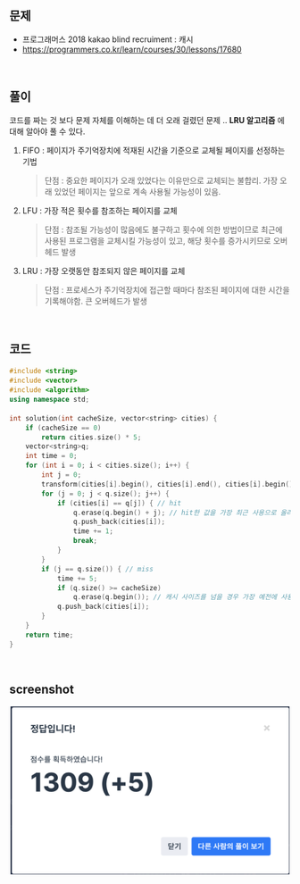 ## 문제
- 프로그래머스 2018 kakao blind recruiment : 캐시
- https://programmers.co.kr/learn/courses/30/lessons/17680

<br/>

## 풀이

코드를 짜는 것 보다 문제 자체를 이해하는 데 더 오래 걸렸던 문제 .. **LRU 알고리즘** 에 대해 알아야 풀 수 있다.

1. FIFO : 페이지가 주기억장치에 적재된 시간을 기준으로 교체될 페이지를 선정하는 기법
    
    > 단점 : 중요한 페이지가 오래 있었다는 이유만으로 교체되는 불합리. 가장 오래 있었던 페이지는 앞으로 계속 사용될 가능성이 있음.

2. LFU : 가장 적은 횟수를 참조하는 페이지를 교체

    > 단점 : 참조될 가능성이 많음에도 불구하고 횟수에 의한 방법이므로 최근에 사용된 프로그램을 교체시킬 가능성이 있고, 해당 횟수를 증가시키므로 오버헤드 발생

3. LRU : 가장 오랫동안 참조되지 않은 페이지를 교체

    > 단점 : 프로세스가 주기억장치에 접근할 때마다 참조된 페이지에 대한 시간을 기록해야함. 큰 오버헤드가 발생

<br/>

## 코드

```c++
#include <string>
#include <vector>
#include <algorithm>
using namespace std;

int solution(int cacheSize, vector<string> cities) {
    if (cacheSize == 0)
        return cities.size() * 5;
    vector<string>q;
    int time = 0;
    for (int i = 0; i < cities.size(); i++) {
        int j = 0;
        transform(cities[i].begin(), cities[i].end(), cities[i].begin(), ::tolower); //도시 이름을 소문자로 변환
        for (j = 0; j < q.size(); j++) {
            if (cities[i] == q[j]) { // hit
                q.erase(q.begin() + j); // hit한 값을 가장 최근 사용으로 올려줌
                q.push_back(cities[i]);
                time += 1;
                break;
            }
        }
        if (j == q.size()) { // miss
            time += 5;
            if (q.size() >= cacheSize) 
                q.erase(q.begin()); // 캐시 사이즈를 넘을 경우 가장 예전에 사용한 값 삭제
            q.push_back(cities[i]);
        }
    }
    return time;
}
```

<br/>

## screenshot

<p align="center"><img src="./screenshots/prog_캐시.png" width="500"></p>

